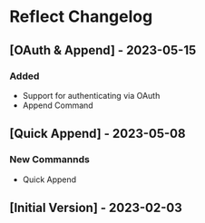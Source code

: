 # Reflect Changelog

## [OAuth & Append] - 2023-05-15

### Added
- Support for authenticating via OAuth
- Append Command

## [Quick Append] - 2023-05-08

### New Commannds
- Quick Append

## [Initial Version] - 2023-02-03
